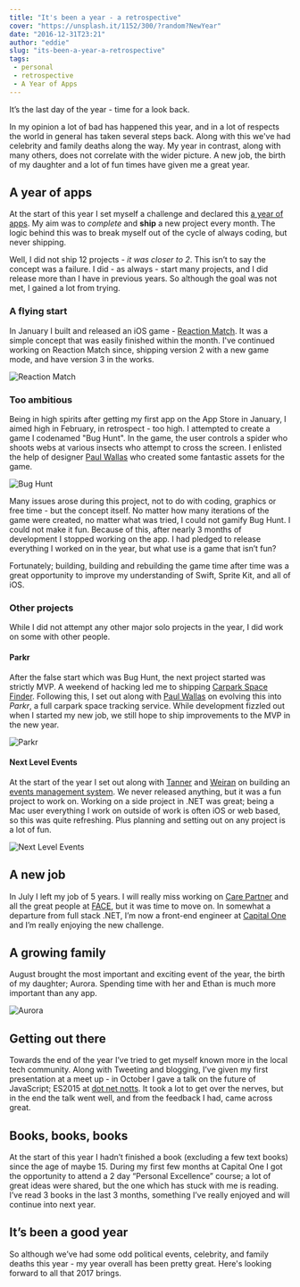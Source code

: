```yaml
---
title: "It's been a year - a retrospective"
cover: "https://unsplash.it/1152/300/?random?NewYear"
date: "2016-12-31T23:21"
author: "eddie"
slug: "its-been-a-year-a-retrospective"
tags:
 - personal
 - retrospective
 - A Year of Apps
---
```

It’s the last day of the year - time for a look back.

In my opinion a lot of bad has happened this year, and in a lot of respects the world in general has taken several steps back. Along with this we've had celebrity and family deaths along the way. My year in contrast, along with many others, does not correlate with the wider picture. A new job, the birth of my daughter and a lot of fun times have given me a great year.

## A year of apps
At the start of this year I set myself a challenge and declared this [a year of apps](http://eddielee.me/a-year-of-apps/). My aim was to *complete* and **ship** a new project every month. The logic behind this was to break myself out of the cycle of always coding, but never shipping.

Well, I did not ship 12 projects - *it was closer to 2*. This isn’t to say the concept was a failure. I did - as always - start many projects, and I did release more than I have in previous years. So although the goal was not met, I gained a lot from trying.

### A flying start
In January I built and released an iOS game - [Reaction Match](http://eddielee.me/a-year-of-apps-1-reaction-match/). It was a simple concept that was easily finished within the month. I've continued working on Reaction Match since, shipping version 2 with a new game mode, and have version 3 in the works.

![Reaction Match](/images/retrospective-reaction-match.png)

### Too ambitious
Being in high spirits after getting my first app on the App Store in January, I aimed high in February, in retrospect - too high. I attempted to create a game I codenamed "Bug Hunt". In the game, the user controls a spider who shoots webs at various insects who attempt to cross the screen. I enlisted the help of designer [Paul Wallas](https://twitter.com/paulwallas) who created some fantastic assets for the game.

![Bug Hunt](/images/retrospective-bug-hunt.png)

Many issues arose during this project, not to do with coding, graphics or free time - but the concept itself. No matter how many iterations of the game were created, no matter what was tried, I could not gamify Bug Hunt. I could not make it fun. Because of this, after nearly 3 months of development I stopped working on the app. I had pledged to release everything I worked on in the year, but what use is a game that isn’t fun?

Fortunately; building, building and rebuilding the game time after time was a great opportunity to improve my understanding of Swift, Sprite Kit, and all of iOS.

### Other projects
While I did not attempt any other major solo projects in the year, I did work on some with other people.

#### Parkr
After the false start which was Bug Hunt, the next project started was strictly MVP. A weekend of hacking led me to shipping [Carpark Space Finder](http://eddielee.me/presenting-carpark-space-finder/). Following this, I set out along with [Paul Wallas](https://twitter.com/paulwallas) on evolving this into *Parkr*, a full carpark space tracking service. While development fizzled out when I started my new job, we still hope to ship improvements to the MVP in the new year.

![Parkr](/images/retrospective-parkr.png)

#### Next Level Events
At the start of the year I set out along with [Tanner](https://twitter.com/tanneroni) and [Weiran](https://twitter.com/weiran) on building an [events management system](https://twitter.com/nle_uk). We never released anything, but it was a fun project to work on. Working on a side project in .NET was great; being a Mac user everything I work on outside of work is often iOS or web based, so this was quite refreshing. Plus planning and setting out on any project is a lot of fun.

![Next Level Events](/images/retrospective-next-level-events.png)

## A new job
In July I left my job of 5 years. I will really miss working on [Care Partner](http://carepartner.eu) and all the great people at [FACE](http://face.eu.com), but it was time to move on. In somewhat a departure from full stack .NET, I’m now a front-end engineer at [Capital One](http://www.capitalone.co.uk) and I’m really enjoying the new challenge.

## A growing family
August brought the most important and exciting event of the year, the birth of my daughter; Aurora. Spending time with her and Ethan is much more important than any app.

![Aurora](/images/retrospective-aurora.jpg)

## Getting out there
Towards the end of the year I’ve tried to get myself known more in the local tech community. Along with Tweeting and blogging, I’ve given my first presentation at a meet up - in October I gave a talk on the future of JavaScript; ES2015 at [dot net notts](https://www.meetup.com/dotnetnotts/). It took a lot to get over the nerves, but in the end the talk went well, and from the feedback I had, came across great.

## Books, books, books
At the start of this year I hadn’t finished a book (excluding a few text books) since the age of maybe 15. During my first few months at Capital One I got the opportunity to attend a 2 day “Personal Excellence” course; a lot of great ideas were shared, but the one which has stuck with me is reading. I’ve read 3 books in the last 3 months, something I’ve really enjoyed and will continue into next year.

## It’s been a good year
So although we’ve had some odd political events, celebrity, and family deaths this year - my year overall has been pretty great. Here's looking forward to all that 2017 brings.
